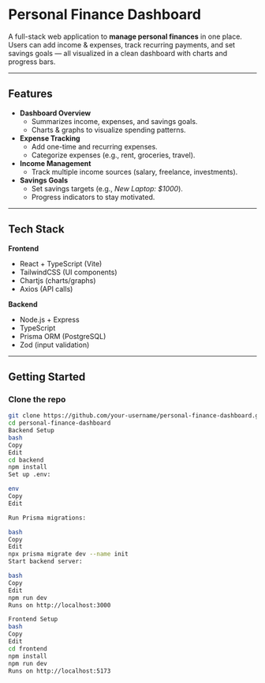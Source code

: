 # Personal Finance Dashboard

A full-stack web application to **manage personal finances** in one place.  
Users can add income & expenses, track recurring payments, and set savings goals — all visualized in a clean dashboard with charts and progress bars.  

---

## Features

- **Dashboard Overview**
  - Summarizes income, expenses, and savings goals.
  - Charts & graphs to visualize spending patterns.
- **Expense Tracking**
  - Add one-time and recurring expenses.
  - Categorize expenses (e.g., rent, groceries, travel).
- **Income Management**
  - Track multiple income sources (salary, freelance, investments).
- **Savings Goals**
  - Set savings targets (e.g., *New Laptop: $1000*).
  - Progress indicators to stay motivated.

---

##  Tech Stack

**Frontend**
- React + TypeScript (Vite)
- TailwindCSS (UI components)
- Chartjs (charts/graphs)
- Axios (API calls)

**Backend**
- Node.js + Express
- TypeScript
- Prisma ORM (PostgreSQL)
- Zod (input validation)

---

## Getting Started

### Clone the repo
```bash
git clone https://github.com/your-username/personal-finance-dashboard.git
cd personal-finance-dashboard
Backend Setup
bash
Copy
Edit
cd backend
npm install
Set up .env:

env
Copy
Edit

Run Prisma migrations:

bash
Copy
Edit
npx prisma migrate dev --name init
Start backend server:

bash
Copy
Edit
npm run dev
Runs on http://localhost:3000

Frontend Setup
bash
Copy
Edit
cd frontend
npm install
npm run dev
Runs on http://localhost:5173

